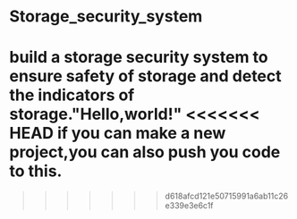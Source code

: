 # Storage_security_system
build a storage security system to ensure safety of storage and detect the indicators of storage."Hello,world!"
<<<<<<< HEAD
if you can make a new project,you can also push you code to this.
=======
>>>>>>> d618afcd121e50715991a6ab11c26e339e3e6c1f
